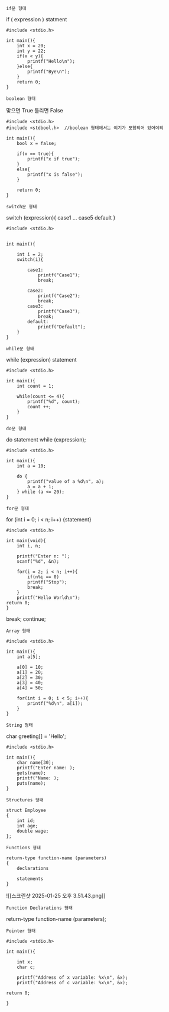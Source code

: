 `if문 형태`

if ( expression ) statment


```
#include <stdio.h>

int main(){
	int x = 20;
	int y = 22;
	if(x < y){
		printf("Hello\n");
	}else{
		printf("Bye\n");
	}
	return 0;
}
```


`boolean 형태`

맞으면  True
틀리면  False


```
#include <stdio.h>
#include <stdbool.h>  //boolean 형태에서는 여기가 포함되어 있어야되

int main(){
	bool x = false;
	
	if(x == true){
		printf("x if true");
	}
	else{
		printf("x is false");
	}

	return 0;
}

```

`switch문 형태`

switch (expression){
	case1
	...
	case5
	default 
}


```
#include <stdio.h>

  
int main(){

	int i = 2;
	switch(i){

		case1:
			printf("Case1");
			break;

		case2:
			printf("Case2");
			break;
		case3:
			printf("Case3");
			break;
		default:
			printf("Default");
	}
}
```

`while문 형태`

while (expression) statement

```
#include <stdio.h>

int main(){
	int count = 1;
	
	while(count <= 4){
		printf("%d", count);
		count ++;
	}
}
```

`do문 형태`

do statement while (expression);


```
#include <stdio.h>

int main(){
	int a = 10;

	do {
		printf("value of a %d\n", a);
		a = a + 1;
	} while (a <= 20);
}
```

`for문 형태`

for (int i = 0; i < n; i++) {statement}

```
#include <stdio.h>

int main(void){
	int i, n;

	printf("Enter n: ");
	scanf("%d", &n);

	for(i = 2; i < n; i++){
		if(n%i == 0)
		printf("Stop");
		break;
	}
	printf("Hello World\n");
return 0;
}
```


break;
continue;

`Array 형태`

```
#include <stdio.h>

int main(){
	int a[5];

	a[0] = 10;
	a[1] = 20;
	a[2] = 30;
	a[3] = 40;
	a[4] = 50;
	
	for(int i = 0; i < 5; i++){
		printf("%d\n", a[i]);
	}
}
```

`String 형태`

char greeting[] = 'Hello';

```
#include <stdio.h>

int main(){
	char name[30];
	printf("Enter name: );
	gets(name);
	printf("Name: );
	puts(name);
}
```

`Structures 형태`

```
struct Employee
{
	int id;
	int age;
	double wage;
};

```

`Functions 형태`

```
return-type function-name (parameters)
{
	declarations
	
	statements
}

```


![[스크린샷 2025-01-25 오후 3.51.43.png]]

`Function Declarations 형태`

return-type function-name (parameters);

`Pointer 형태`

```
#include <stdio.h>

int main(){

	int x;
	char c;

	printf("Address of x variable: %x\n", &x);
	printf("Address of c variable: %x\n", &x);

return 0;

}
```



